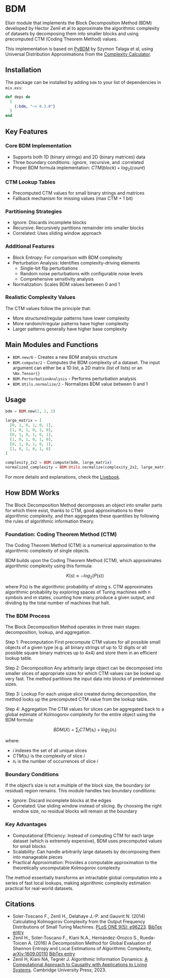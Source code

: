 # BDM

Elixir module that implements the Block Decomposition Method (BDM) developed by Hector Zenil et al to approximate the algorithmic complexity of datasets by decomposing them into smaller blocks and using precomputed CTM (Coding Theorem Method) values.

This implementation is based on [PyBDM](http://github.com/sztal/pybdm) by Szymon Talaga et al, using Universal Distribution Approximations from the [Complexity Calculator](https://complexity-calculator.com).

## Installation

The package can be installed by adding `bdm` to your list of dependencies in `mix.exs`:

```elixir
def deps do
  [
    {:bdm, "~> 0.3.0"}
  ]
end
```

## Key Features

### Core BDM Implementation

* Supports both 1D (binary strings) and 2D (binary matrices) data
* Three boundary conditions: :ignore, :recursive, and :correlated
* Proper BDM formula implementation: $CTM(block) + log_2(count)$

### CTM Lookup Tables

* Precomputed CTM values for small binary strings and matrices
* Fallback mechanism for missing values (max CTM + 1 bit)

### Partitioning Strategies

* Ignore: Discards incomplete blocks
* Recursive: Recursively partitions remainder into smaller blocks
* Correlated: Uses sliding window approach

### Additional Features

* Block Entropy: For comparison with BDM complexity
* Perturbation Analysis: Identifies complexity-driving elements
  * Single-bit flip perturbations
  * Random noise perturbations with configurable noise levels
  * Comprehensive sensitivity analysis
* Normalization: Scales BDM values between 0 and 1

### Realistic Complexity Values

The CTM values follow the principle that:

* More structured/regular patterns have lower complexity
* More random/irregular patterns have higher complexity
* Larger patterns generally have higher base complexity

## Main Modules and Functions

* `BDM.new/6` - Creates a new BDM analysis structure
* `BDM.compute/2` - Computes the BDM complexity of a dataset. The input argument can either be a 1D list, a 2D matrix (list of lists) or an `%Nx.Tensor{}`
* `BDM.PerturbationAnalysis` - Performs perturbation analysis
* `BDM.Utils.normalize/2` - Normalizes BDM value between 0 and 1

## Usage

```elixir
bdm = BDM.new(2, 2, 2)

large_matrix = [
  [0, 1, 0, 1, 0, 1],
  [1, 0, 1, 0, 1, 0],
  [0, 1, 0, 1, 0, 1],
  [1, 0, 1, 0, 1, 0],
  [0, 1, 0, 1, 0, 1],
  [1, 0, 1, 0, 1, 0]
]

complexity_2x2 = BDM.compute(bdm, large_matrix)
normalized_complexity = BDM.Utils.normalize(complexity_2x2, large_matrix)
```

For more details and explanations, check the [Livebook](examples.livemd).

## How BDM Works

The Block Decomposition Method decomposes an object into smaller parts for which there exist, thanks to CTM, good approximations to their algorithmic complexity, and then aggregates these quantities by following the rules of algorithmic information theory.

### Foundation: Coding Theorem Method (CTM)

The Coding Theorem Method (CTM) is a numerical approximation to the algorithmic complexity of single objects.

BDM builds upon the Coding Theorem Method (CTM), which approximates algorithmic complexity using this formula:

$$
K(s) ≈ -log_2(P(s))
$$

where P(s) is the algorithmic probability of string s. CTM approximates algorithmic probability by exploring spaces of Turing machines with n symbols and m states, counting how many produce a given output, and dividing by the total number of machines that halt.

### The BDM Process

The Block Decomposition Method operates in three main stages: decomposition, lookup, and aggregation.

Step 1: Precomputation
First precompute CTM values for all possible small objects of a given type (e.g. all binary strings of up to 12 digits or all possible square binary matrices up to 4x4) and store them in an efficient lookup table.

Step 2: Decomposition
Any arbitrarily large object can be decomposed into smaller slices of appropriate sizes for which CTM values can be looked up very fast. The method partitions the input data into blocks of predetermined sizes.

Step 3: Lookup
For each unique slice created during decomposition, the method looks up the precomputed CTM value from the lookup table.

Step 4: Aggregation
The CTM values for slices can be aggregated back to a global estimate of Kolmogorov complexity for the entire object using the BDM formula:

$$
BDM(X) = \sum_i{CTM(sᵢ) + log_2(nᵢ)}
$$

where:

* $i$ indexes the set of all unique slices
* $CTM(sᵢ)$ is the complexity of slice $i$
* $nᵢ$ is the number of occurrences of slice $i$

### Boundary Conditions

If the object’s size is not a multiple of the block size, the boundary (or residual) region remains. This module handles two boundary conditions:

* Ignore: Discard incomplete blocks at the edges
* Correlated: Use sliding window instead of slicing. By choosing the right window size, no residual blocks will remain at the boundary

### Key Advantages

* Computational Efficiency: Instead of computing CTM for each large dataset (which is extremely expensive), BDM uses precomputed values for small blocks
* Scalability: Can handle arbitrarily large datasets by decomposing them into manageable pieces
* Practical Approximation: Provides a computable approximation to the theoretically uncomputable Kolmogorov complexity

The method essentially transforms an intractable global computation into a series of fast local lookups, making algorithmic complexity estimation practical for real-world datasets.

## Citations

* Soler-Toscano F., Zenil H., Delahaye J.-P. and Gauvrit N. (2014) Calculating Kolmogorov Complexity from the Output Frequency Distributions of Small Turing Machines. [PLoS ONE 9(5): e96223](http://www.plosone.org/article/info%3Adoi%2F10.1371%2Fjournal.pone.0096223). [BibTex entry](https://complexity-calculator.com/BibTex/frequencyBibTex.txt)
* Zenil H., Soler-Toscano F., Kiani N.A., Hernández-Orozco S., Rueda-Toicen A. (2016) A Decomposition Method for Global Evaluation of Shannon Entropy and Local Estimations of Algorithmic Complexity, [arXiv:1609.00110](https://arxiv.org/abs/1609.00110) [BibTex entry](https://complexity-calculator.com/BibTex/bdmBibTex.txt)
* Zenil H, Kiani NA, Tegnér J. Algorithmic Information Dynamics: [A Computational Approach to Causality with Applications to Living Systems](https://www.cambridge.org/core/books/algorithmic-information-dynamics/6ABDAD480E710BAD5180CED0C4822BDB). Cambridge University Press; 2023.
